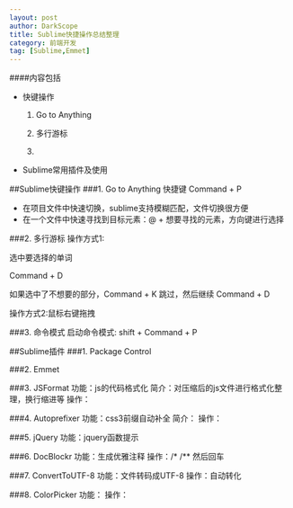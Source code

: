 ```yaml
---
layout: post
author: DarkScope
title: Sublime快捷操作总结整理
category: 前端开发
tag: [Sublime,Emmet]
---
```

####内容包括
* 快键操作
	1. Go to Anything
	2. 多行游标
	
	
	10. 
	
* Sublime常用插件及使用


##Sublime快键操作
###1. Go to Anything
快捷键 Command + P

* 在项目文件中快速切换，sublime支持模糊匹配，文件切换很方便
* 在一个文件中快速寻找到目标元素：@ + 想要寻找的元素，方向键进行选择

###2. 多行游标
操作方式1:

选中要选择的单词

Command + D

如果选中了不想要的部分，Command + K 跳过，然后继续 Command + D 

操作方式2:鼠标右键拖拽


###3. 命令模式
启动命令模式: shift + Command + P



##Sublime插件
###1. Package Control

###2. Emmet

###3. JSFormat
功能：js的代码格式化
简介：对压缩后的js文件进行格式化整理，换行缩进等
操作：

###4. Autoprefixer
功能：css3前缀自动补全
简介：
操作：

###5. jQuery
功能：jquery函数提示

###6. DocBlockr
功能：生成优雅注释
操作：/*   /** 然后回车

###7. ConvertToUTF-8
功能：文件转码成UTF-8
操作：自动转化

###8. ColorPicker
功能：
操作：